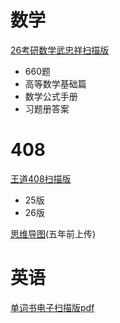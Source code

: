 # 数学

[26考研数学武忠祥扫描版](https://pan.quark.cn/s/fbe4c7f336b9#/list/share)

- 660题
- 高等数学基础篇
- 数学公式手册
- 习题册答案

# 408

[王道408扫描版](https://pan.quark.cn/s/587bda8911f0#/list/share)

- 25版
- 26版

[思维导图](https://gitee.com/ShengSanYi/CS-Xmind-Note/tree/master)(五年前上传)

# 英语

[单词书电子扫描版pdf](https://pan.quark.cn/s/1bb4cac85091#/list/share)